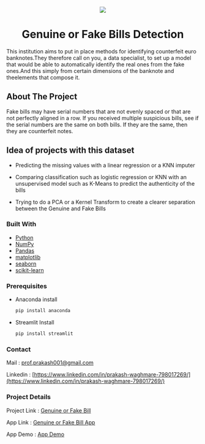 <!-- PROJECT LOGO -->
<br/>
<div align="center">
  <a href="https://github.com/prakashwaghmare001/Fake-Bills-Detection-Project/blob/main/Fake_Bill_Detect_Project/fake-bill-detection.ipynb">
    <img src="https://assets.losspreventionmedia.com/uploads/2019/07/counterfeit-money-1280x720.jpg">
  </a>
</div>
<h1 align = "center">Genuine or Fake Bills Detection</h1>

  <p>This institution aims to put in place methods for identifying counterfeit euro banknotes.They therefore call on you, a data specialist, to set up a model that would be able to automatically identify the real ones from the fake ones.And this simply from certain dimensions of the banknote and theelements that compose it.
   <br/>
  </p>


<!-- ABOUT THE PROJECT -->


## About The Project

Fake bills may have serial numbers that are not evenly spaced or that are not perfectly aligned in a row. If you received multiple suspicious bills, see if the serial numbers are the same on both bills. If they are the same, then they are counterfeit notes.


## Idea of projects with this dataset

* Predicting the missing values with a linear regression or a KNN imputer

* Comparing classification such as logistic regression or KNN with an unsupervised model such as K-Means to predict the authenticity of the bills

* Trying to do a PCA or a Kernel Transform to create a clearer separation between the Genuine and Fake Bills


### Built With

* [Python](https://www.python.org/)
* [NumPy](http://www.numpy.org/)
* [Pandas](http://pandas.pydata.org/)
* [matplotlib](http://matplotlib.org/)
* [seaborn](https://seaborn.pydata.org/)
* [scikit-learn](http://scikit-learn.org/stable/)


### Prerequisites

* Anaconda install
  ```sh
  pip install anaconda
  ```
* Streamlit Install
  ```sh
  pip install streamlit
  ```


<!-- CONTACT -->
### Contact

Mail : [prof.prakash001@gmail.com](prof.prakash001@gmail.com)

Linkedin : [https://www.linkedin.com/in/prakash-waghmare-798017269/](https://www.linkedin.com/in/prakash-waghmare-798017269/)

### Project Details

Project Link : [Genuine or Fake Bill](https://github.com/prakashwaghmare001/Fake-Bills-Detection-Project/blob/main/Fake_Bill_Detect_Project/fake-bill-detection.ipynb)

App Link : [Genuine or Fake Bill App](https://github.com/prakashwaghmare001/Fake-Bills-Detection-Project/blob/main/Fake_bills_prediction_app/Fake_Bill_App.py)

App Demo : [App Demo](https://screenrec.com/share/ERDboLHMnx)
